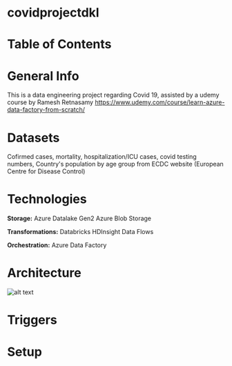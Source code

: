 # covidprojectdkl
# Table of Contents


# General Info
This is a data engineering project regarding Covid 19, assisted by a udemy course by Ramesh Retnasamy https://www.udemy.com/course/learn-azure-data-factory-from-scratch/


# Datasets
Cofirmed cases, mortality, hospitalization/ICU cases, covid testing numbers, Country's population by age group from ECDC website (European Centre for Disease Control) 

# Technologies
**Storage:**
Azure Datalake Gen2
Azure Blob Storage

**Transformations:**
Databricks
HDInsight
Data Flows

**Orchestration:**
Azure Data Factory

# Architecture

![alt text](https://user-images.githubusercontent.com/21047696/241493403-d0ea6b13-c593-4da9-b2a3-e026a704bee9.png)



# Triggers 

# Setup


